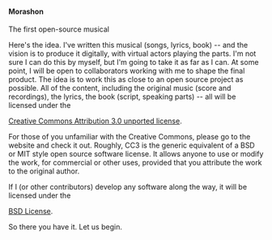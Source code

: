 #### Morashon ####

The first open-source musical

Here's the idea. I've written this musical (songs, lyrics, book) -- and the vision is to produce it digitally, with virtual actors playing the parts. I'm not sure I can do this by myself, but I'm going to take it as far as I can.  At some point, I will be open to collaborators working with me to shape the final product.  The idea is to work this as close to an open source project as possible.  All of the content, including the original music (score and recordings), the lyrics, the book (script, speaking parts) -- all will be licensed under the

<a href="http://creativecommons.org/licenses/by/3.0/">Creative Commons Attribution 3.0 unported license</a>.

For those of you unfamiliar with the Creative Commons, please go to the website and check it out.  Roughly, CC3 is the generic equivalent of a BSD or MIT style open source software license.  It allows anyone to use or modify the work, for commercial or other uses, provided that you attribute the work to the original author.

If I (or other contributors) develop any software along the way, it will be licensed under the

<a href="http://www.opensource.org/licenses/bsd-license.php">BSD License</a>.

So there you have it.  Let us begin.

